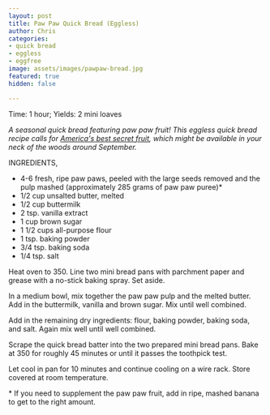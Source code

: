 ```yaml
---
layout: post
title: Paw Paw Quick Bread (Eggless)
author: Chris
categories:
- quick bread
- eggless
- eggfree
image: assets/images/pawpaw-bread.jpg
featured: true
hidden: false

---
```

Time: 1 hour; Yields: 2 mini loaves

_A seasonal quick bread featuring paw paw fruit! This eggless quick bread recipe calls for_ [_America's best secret fruit_](https://www.seriouseats.com/what-are-pawpaws-wild-fruit-midwest-how-to-prep-and-eat-pawpaws)_, which might be available in your neck of the woods around September._

INGREDIENTS,

* 4-6 fresh, ripe paw paws, peeled with the large seeds removed and the pulp mashed (approximately 285 grams of paw paw puree)*
* 1/2 cup unsalted butter, melted
* 1/2 cup buttermilk
* 2 tsp. vanilla extract
* 1 cup brown sugar
* 1 1/2 cups all-purpose flour
* 1 tsp. baking powder
* 3/4 tsp. baking soda
* 1/4 tsp. salt

Heat oven to 350. Line two mini bread pans with parchment paper and grease with a no-stick baking spray. Set aside.

In a medium bowl, mix together the paw paw pulp and the melted butter. Add in the buttermilk, vanilla and brown sugar. Mix until well combined.

Add in the remaining dry ingredients: flour, baking powder, baking soda, and salt. Again mix well until well combined.

Scrape the quick bread batter into the two prepared mini bread pans. Bake at 350 for roughly 45 minutes or until it passes the toothpick test.

Let cool in pan for 10 minutes and continue cooling on a wire rack. Store covered at room temperature.

\* If you need to supplement the paw paw fruit, add in ripe, mashed banana to get to the right amount.